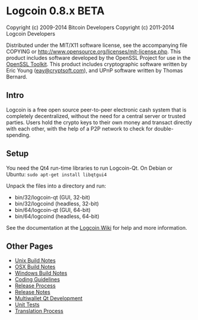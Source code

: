 Logcoin 0.8.x BETA
====================

Copyright (c) 2009-2014 Bitcoin Developers
Copyright (c) 2011-2014 Logcoin Developers

Distributed under the MIT/X11 software license, see the accompanying
file COPYING or http://www.opensource.org/licenses/mit-license.php.
This product includes software developed by the OpenSSL Project for use in the [OpenSSL Toolkit](http://www.openssl.org/). This product includes
cryptographic software written by Eric Young ([eay@cryptsoft.com](mailto:eay@cryptsoft.com)), and UPnP software written by Thomas Bernard.


Intro
---------------------
Logcoin is a free open source peer-to-peer electronic cash system that is
completely decentralized, without the need for a central server or trusted
parties.  Users hold the crypto keys to their own money and transact directly
with each other, with the help of a P2P network to check for double-spending.


Setup
---------------------
You need the Qt4 run-time libraries to run Logcoin-Qt. On Debian or Ubuntu:
	`sudo apt-get install libqtgui4`

Unpack the files into a directory and run:

- bin/32/logcoin-qt (GUI, 32-bit)
- bin/32/logcoind (headless, 32-bit)
- bin/64/logcoin-qt (GUI, 64-bit)
- bin/64/logcoind (headless, 64-bit)

See the documentation at the [Logcoin Wiki](http://logcoin.info)
for help and more information.


Other Pages
---------------------
- [Unix Build Notes](build-unix.md)
- [OSX Build Notes](build-osx.md)
- [Windows Build Notes](build-msw.md)
- [Coding Guidelines](coding.md)
- [Release Process](release-process.md)
- [Release Notes](release-notes.md)
- [Multiwallet Qt Development](multiwallet-qt.md)
- [Unit Tests](unit-tests.md)
- [Translation Process](translation_process.md)
